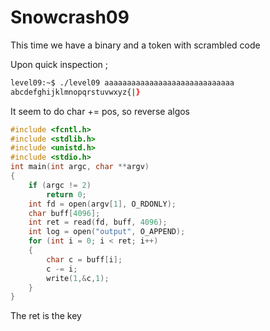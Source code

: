 # Snowcrash09

This time we have a binary and a token with scrambled code

Upon quick inspection ;

```sh
level09:~$ ./level09 aaaaaaaaaaaaaaaaaaaaaaaaaaaaa
abcdefghijklmnopqrstuvwxyz{|}
```

It seem to do char += pos, so reverse algos

```c
#include <fcntl.h>
#include <stdlib.h>
#include <unistd.h>
#include <stdio.h>
int main(int argc, char **argv)
{
    if (argc != 2)
        return 0;
    int fd = open(argv[1], O_RDONLY);
    char buff[4096];
    int ret = read(fd, buff, 4096);
    int log = open("output", O_APPEND);
    for (int i = 0; i < ret; i++)
    {
        char c = buff[i];
        c -= i;
        write(1,&c,1);
    }
}
```
The ret is the key